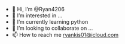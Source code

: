 - 👋 Hi, I’m @Ryan4206
- 👀 I’m interested in ...
- 🌱 I’m currently learning python
- 💞️ I’m looking to collaborate on ...
- 📫 How to reach me ryankis01@icloud.com

<!---
Ryan4206/Ryan4206 is a ✨ special ✨ repository because its `README.md` (this file) appears on your GitHub profile.
You can click the Preview link to take a look at your changes.
--->

